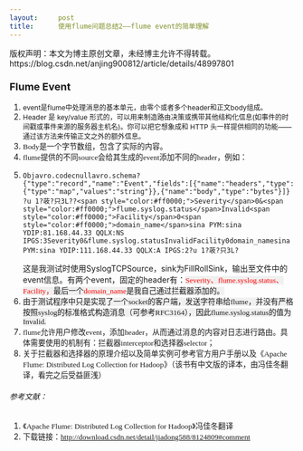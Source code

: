 ```yaml
---
layout:     post
title:      使用flume问题总结2——flume event的简单理解
---
```

<div id="article_content" class="article_content clearfix csdn-tracking-statistics" data-pid="blog" data-mod="popu_307" data-dsm="post">
								<div class="article-copyright">
					版权声明：本文为博主原创文章，未经博主允许不得转载。					https://blog.csdn.net/anjing900812/article/details/48997801				</div>
								            <link rel="stylesheet" href="https://csdnimg.cn/release/phoenix/template/css/ck_htmledit_views-f76675cdea.css">
						<div class="htmledit_views" id="content_views">
                
<h3><span style="font-size:18px;">Flume Event</span></h3>
<ol><li><span style="font-size:12px;">event是flume中处理消息的基本单元，由零个或者多个header和正文body组成。</span></li><li><span style="font-size:12px;">Header 是 key/value 形式的，可以用来制造路由决策或携带其他结构化信息(如事件的时间戳或事件来源的服务器主机名)。你可以把它想象成和 HTTP 头一样提供相同的功能——通过该方法来传输正文之外的额外信息。<br></span></li><li><span style="font-size:12px;"><span style="font-family:'Book Antiqua';font-size:10pt;">Body<span style="font-family:'宋体';font-size:10pt;">是一个字节数组，包含了实际的内容。</span></span></span></li><li><span style="font-size:12px;"><span style="font-family:'Book Antiqua';font-size:10pt;"><span style="font-family:'宋体';font-size:10pt;">flume提供的不同source会给其生成的event添加不同的header，例如：</span></span></span></li><li><span style="font-size:12px;"><span style="font-family:'Book Antiqua';font-size:10pt;"><span style="font-family:'宋体';font-size:10pt;"></span></span></span><pre><code class="language-html">Objavro.codecnullavro.schema?{"type":"record","name":"Event","fields":[{"name":"headers","type":{"type":"map","values":"string"}},{"name":"body","type":"bytes"}]} ?u 1?荍?只3L??&lt;span style="color:#ff0000;"&gt;Severity&lt;/span&gt;0&amp;&lt;span style="color:#ff0000;"&gt;flume.syslog.status&lt;/span&gt;Invalid&lt;span style="color:#ff0000;"&gt;Facility&lt;/span&gt;0&lt;span style="color:#ff0000;"&gt;domain_name&lt;/span&gt;sina PYM:sina YDIP:81.168.44.33 QQLX:NS IPGS:3Severity0&amp;flume.syslog.statusInvalidFacility0domain_namesina PYM:sina YDIP:111.168.44.33 QQLX:A IPGS:2?u 1?荍?只3L?</code></pre>这是我测试时使用SyslogTCPSource，sink为FillRollSink，输出至文件中的event信息。有两个event，固定的header有：<span style="color:rgb(255,0,0);font-size:13.3333330154419px;font-family:'宋体';background-color:rgb(240,240,240);">Severity、</span><span style="color:rgb(255,0,0);font-size:13.3333330154419px;font-family:'宋体';background-color:rgb(240,240,240);">flume.syslog.status、</span><span style="color:rgb(255,0,0);font-size:13.3333330154419px;font-family:'宋体';background-color:rgb(240,240,240);">Facility，</span><span style="font-size:13.3333330154419px;font-family:'宋体';background-color:rgb(240,240,240);">最后一个</span><span style="color:rgb(255,0,0);font-size:13.3333330154419px;font-family:'宋体';background-color:rgb(240,240,240);">domain_name</span><span style="font-size:13.3333330154419px;font-family:'宋体';background-color:rgb(240,240,240);">是我自己通过拦截器添加的。</span></li><li><span style="font-family:'宋体';"><span style="font-size:13.3333330154419px;background-color:rgb(240,240,240);">由于测试程序中只是实现了一个socket的客户端，发送字符串给flume，并没有严格按照syslog的标准格式构造消息（可参考RFC3164），因此flume.syslog.status的值为Invalid.</span></span></li><li>
<div><span style="font-family:'宋体';"><span style="font-size:13.3333330154419px;">flume允许用户修改event，添加header，从而通过消息的内容对日志进行路由。具体需要使用的机制有：拦截器interceptor和选择器selector；</span></span></div>
</li><li>
<div><span style="font-family:'宋体';"><span style="font-size:13.3333330154419px;">关于拦截器和选择器的原理介绍以及简单实例可参考官方用户手册以及《Apache Flume: Distributed Log Collection for Hadoop》（该书有中文版的译本，由冯佳冬翻译，看完之后受益匪浅）</span></span></div>
</li></ol><h6><span style="font-family:'宋体';"><span style="font-size:13.3333330154419px;">参考文献：</span></span></h6>
<h6>
</h6><ol><li><span style="font-family:'宋体';font-size:13.3333330154419px;">《Apache Flume: Distributed Log Collection for Hadoop》冯佳冬翻译</span></li><li><span style="font-size:13.3333330154419px;font-family:'宋体';">下载链接：</span><a href="http://download.csdn.net/detail/jiadong588/8124809#comment" rel="nofollow" style="font-size:13.3333330154419px;font-family:'宋体';">http://download.csdn.net/detail/jiadong588/8124809#comment</a></li></ol>
<div></div>
<p></p>
            </div>
                </div>